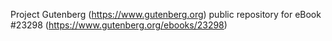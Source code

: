 Project Gutenberg (https://www.gutenberg.org) public repository for eBook #23298 (https://www.gutenberg.org/ebooks/23298)
